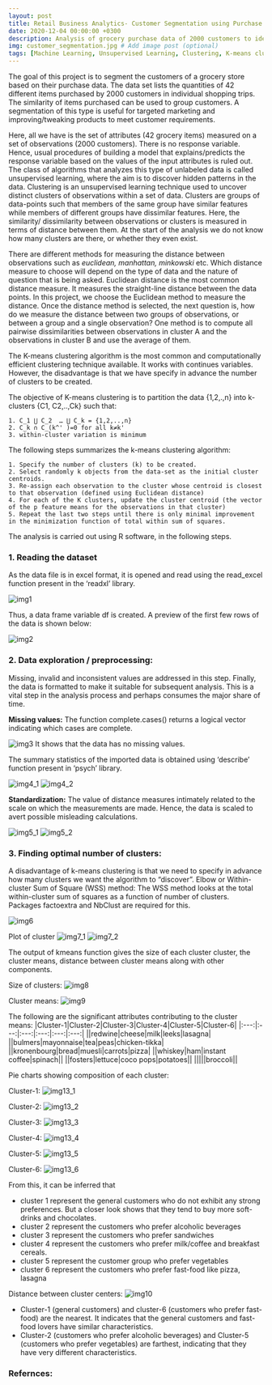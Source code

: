 ```yaml
---
layout: post
title: Retail Business Analytics- Customer Segmentation using Purchase Data
date: 2020-12-04 00:00:00 +0300
description: Analysis of grocery purchase data of 2000 customers to identify groups of customers with similar preferences
img: customer_segmentation.jpg # Add image post (optional)
tags: [Machine Learning, Unsupervised Learning, Clustering, K-means clustering] # add tag
---
```


The goal of this project is to segment the customers of a grocery store based on their purchase data. The data set lists the quantities of 42 different items purchased by 2000 customers in individual shopping trips. The similarity of items purchased can be used to group customers.  A segmentation of this type is useful for targeted marketing and improving/tweaking products to meet customer requirements. 

Here, all we have is the set of attributes (42 grocery items) measured on a set of observations (2000 customers). There is no response variable. Hence, usual procedures of building a model that explains/predicts the response variable based on the values of the input attributes is ruled out. The class of algorithms that analyzes this type of unlabeled data is called unsupervised learning, where the aim is to discover hidden patterns in the data. Clustering is an unsupervised learning technique used to uncover distinct clusters of observations within a set of data. Clusters are groups of data-points such that members of the same group have similar features while members of different groups have dissimilar features. Here, the similarity/ dissimilarity between observations or clusters is measured in terms of distance between them. At the start of the analysis we do not know how many clusters are there, or whether they even exist. 

There are different methods for measuring the distance between observations such as *euclidean, manhattan, minkowski* etc. Which distance measure to choose will depend on the type of data and the nature of question that is being asked. Euclidean distance is the most common distance measure. It measures the straight-line distance between the data points. 
In this project, we choose the Euclidean method to measure the distance. Once the distance method is selected, the next question is, how do we measure the distance between two groups of observations, or between a group and a single observation? One method is to compute all pairwise dissimilarities between observations in cluster A and the observations in cluster B and use the average of them. 

The K-means clustering algorithm is the most common and computationally efficient clustering technique available. It works with continues variables. However, the disadvantage is that we have specify in advance the number of clusters to be created.

The objective of K-means clustering is to partition the data {1,2,.,n} into k-clusters {C1, C2,..,Ck} such that:

	1. C_1 ⋃ C_2  … ⋃ C_k = {1,2,..,n}	
	2. C_k ∩ C_(k^' )=0 for all k≠k'	
	3. within-cluster variation is minimum
	
The following steps summarizes the k-means clustering algorithm:

	1. Specify the number of clusters (k) to be created. 	
	2. Select randomly k objects from the data-set as the initial cluster centroids.
	3. Re-assign each observation to the cluster whose centroid is closest to that observation (defined using Euclidean distance)
	4. For each of the K clusters, update the cluster centroid (the vector of the p feature means for the observations in that cluster)
	5. Repeat the last two steps until there is only minimal improvement in the minimization function of total within sum of squares.
	
The analysis is carried out using R software, in the following steps. 

### 1. Reading the dataset
As the data file is in excel format, it is opened and read using the read_excel function present in the ‘readxl’ library.

![img1]({{site.baseurl}}/assets/img/customer_segmentation/img1.png)

Thus, a data frame variable df is created. A preview of the first few rows of the data is shown below:

![img2]({{site.baseurl}}/assets/img/customer_segmentation/img2.png)

### 2. Data exploration / preprocessing:
Missing, invalid and inconsistent values are addressed in this step. Finally, the data is formatted to make it suitable for subsequent analysis. This is a vital step in the analysis process and perhaps consumes the major share of time. 

**Missing values:**
The function complete.cases() returns a logical vector indicating which cases are complete.

![img3]({{site.baseurl}}/assets/img/customer_segmentation/img3.png)
It shows that the data has no missing values. 

The summary statistics of the imported data is obtained using ‘describe’ function present in ‘psych’ library.

![img4_1]({{site.baseurl}}/assets/img/customer_segmentation/img4_1.png)
![img4_2]({{site.baseurl}}/assets/img/customer_segmentation/img4_2.png)

**Standardization:**
The value of distance measures intimately related to the scale on which the measurements are made. Hence, the data is scaled to avert possible misleading calculations.

![img5_1]({{site.baseurl}}/assets/img/customer_segmentation/img5_1.png)
![img5_2]({{site.baseurl}}/assets/img/customer_segmentation/img5_2.png)

### 3. Finding optimal number of clusters:
A disadvantage of k-means clustering is that we need to specify in advance how many clusters we want the algorithm to “discover”. 
Elbow or Within-cluster Sum of Square (WSS) method:
The WSS method looks at the total within-cluster sum of squares as a function of number of clusters. Packages factoextra and NbClust are required for this.

![img6]({{site.baseurl}}/assets/img/customer_segmentation/img6.png)

Plot of cluster
![img7_1]({{site.baseurl}}/assets/img/customer_segmentation/img7_1.png)
![img7_2]({{site.baseurl}}/assets/img/customer_segmentation/img7_2.png)

The output of kmeans function gives the size of each cluster cluster, the cluster means, distance between cluster means along with other components.

Size of clusters:
![img8]({{site.baseurl}}/assets/img/customer_segmentation/img8.png)

Cluster means:
![img9]({{site.baseurl}}/assets/img/customer_segmentation/img9.png)

The following are the significant attributes contributing to the cluster means:
|Cluster-1|Cluster-2|Cluster-3|Cluster-4|Cluster-5|Cluster-6|
|:---:|:---:|:---:|:---:|:---:|:---:|
||redwine|cheese|milk|leeks|lasagna|
||bulmers|mayonnaise|tea|peas|chicken-tikka|
||kronenbourg|bread|muesli|carrots|pizza|
||whiskey|ham|instant coffee|spinach||
||fosters|lettuce|coco pops|potatoes||
|||||broccoli||


Pie charts showing composition of each cluster:

Cluster-1:
![img13_1]({{site.baseurl}}/assets/img/customer_segmentation/img13_1.png)

Cluster-2:
![img13_2]({{site.baseurl}}/assets/img/customer_segmentation/img13_2.png)

Cluster-3:
![img13_3]({{site.baseurl}}/assets/img/customer_segmentation/img13_3.png)

Cluster-4:
![img13_4]({{site.baseurl}}/assets/img/customer_segmentation/img13_4.png)

Cluster-5:
![img13_5]({{site.baseurl}}/assets/img/customer_segmentation/img13_5.png)

Cluster-6:
![img13_6]({{site.baseurl}}/assets/img/customer_segmentation/img13_6.png)

From this, it can be inferred that

* cluster 1 represent the general customers who do not exhibit any strong preferences. But a closer look shows that they tend to buy more soft-drinks and chocolates. 
* cluster 2  represent the customers who prefer alcoholic beverages
* cluster 3  represent the customers who prefer sandwiches
* cluster 4 represent the customers who prefer milk/coffee and breakfast cereals. 
* cluster 5 represent the customer group who prefer vegetables
* cluster 6 represent the customers who prefer fast-food like pizza, lasagna


Distance between cluster centers:
![img10]({{site.baseurl}}/assets/img/customer_segmentation/img10.png)

* Cluster-1 (general customers) and cluster-6 (customers who prefer fast-food) are the nearest. It indicates that the general customers and fast-food lovers have similar characteristics. 
* Cluster-2 (customers who prefer alcoholic beverages) and Cluster-5 (customers who prefer vegetables) are farthest, indicating that they have very different characteristics.

### Refernces:

